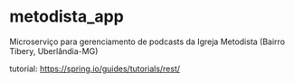 # metodista_app
Microserviço para gerenciamento de podcasts da Igreja Metodista (Bairro Tibery, Uberlândia-MG)

tutorial: https://spring.io/guides/tutorials/rest/
